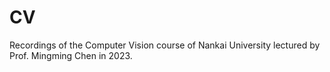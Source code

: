 # CV
Recordings of the Computer Vision course of Nankai University lectured by Prof. Mingming Chen in 2023.

